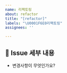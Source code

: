 ```yaml
---
name: 리팩토링
about: refactor
title: "[refactor]"
labels: "\U0001F6E0리팩토링"
assignees: ''

---
```


## 🤷 Issue 세부 내용
- 변경사항이 무엇인가요?

